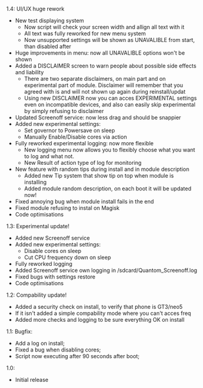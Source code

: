 1.4: UI/UX huge rework
- New test displaying system
  - Now script will check your screen width and allign all text with it
  - All text was fully reworked for new menu system
  - Now unsupported settings will be shown as UNAVALIBLE from start, than disabled after
- Huge improvements in menu: now all UNAVALIBLE options won't be shown
- Added a DISCLAIMER screen to warn people about possible side effects and liability
  - There are two separate disclaimers, on main part and on experimental part of module. Disclaimer will remember that you agreed with is and will not shown up again during reinstall/updat
  - Using new DISCLAIMER now you can acces EXPERIMENTAL settings even on incompatible devices, and also can easily skip experimental by simply refusing to disclaimer
- Updated Screenoff service: now less drag and should be snappier
- Added new experimental settings:
  - Set governor to Powersave on sleep
  - Manually Enable/Disable cores via action
- Fully reworked experimental logging: now more flexible
  - New logging menu now allows you to flexibly choose what you want to log and what not.
  - New Result of action type of log for monitoring
- New feature with random tips during install and in module description
  - Added new Tip system that show tip on top when module is installing
  - Added module random description, on each boot it will be updated now!
- Fixed annoying bug when module install fails in the end
- Fixed module refusing to instal on Magisk
- Code optimisations

1.3: Experimental update!
- Added new Screenoff service
- Added new experimental settings:
  - Disable cores on sleep
  - Cut CPU frequency down on sleep
- Fully reworked logging
- Added Screenoff service own logging in /sdcard/Quantom_Screenoff.log
- Fixed bugs with settings restore
- Code optimisations

1.2: Compability update!
- Added a security check on install, to verify that phone is GT3/neo5
- If it isn't added a simple compability mode where you can't acces freq
- Added more checks and logging to be sure everything OK on install

1.1: Bugfix:
- Add a log on install;
- Fixed a bug when disabling cores;
- Script now executing after 90 seconds after boot;

1.0:
- Initial release
